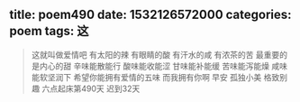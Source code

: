 title: poem490
date: 1532126572000
categories: poem
tags: 这
---
> 这就叫做爱情吧
有太阳的辣
有眼睛的酸
有汗水的咸
有浓茶的苦
最重要的是内心的甜
辛味能散能行
酸味能收能涩
甘味能补能缓
苦味能泻能燥
咸味能软坚润下
希望你能拥有爱情的五味
而我拥有你啊
早安
孤独小美
格致别趣
六点起床第490天 迟到32天